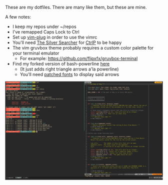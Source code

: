 These are my dotfiles. There are many like them, but these are mine.

A few notes:
- I keep my repos under ~/repos
- I've remapped Caps Lock to Ctrl
- Set up [vim-plug](https://github.com/junegunn/vim-plug) in order to use the vimrc
- You'll need [The Silver Searcher](http://geoff.greer.fm/ag/) for [CtrlP](https://github.com/ctrlpvim/ctrlp.vim) to be happy
- The vim gruvbox theme probably requires a custom color palette for your terminal emulator
  - For example: https://github.com/flipxfx/gruvbox-terminal
- Find my forked version of bash-powerline [here](https://github.com/andrewhuang/bash-powerline)
  - (It just adds right triangle arrows a'la powerline)
  - You'll need [patched fonts](https://github.com/powerline/fonts) to display said arrows 

![screenshot](./screenshot.png)

